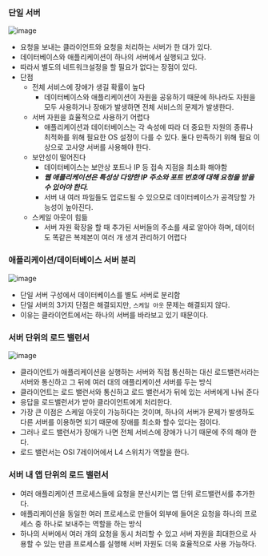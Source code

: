 ### 단일 서버

![image](https://user-images.githubusercontent.com/53366407/111013955-d8eb1800-83e4-11eb-82f7-6f1659400313.png)

- 요청을 보내는 클라이언트와 요청을 처리하는 서버가 한 대가 있다.
- 데이터베이스와 애플리케이션이 하나의 서버에서 실행되고 있다.
- 따라서 별도의 네트워크설정을 할 필요가 없다는 장점이 있다.
- 단점
    - 전체 서비스에 장애가 생길 확률이 높다
        - 데이터베이스와 애플리케이션이 자원을 공유하기 때문에 하나라도 자원을 모두 사용하거나 장애가 발생하면 전체 서비스의 문제가 발생한다.
    - 서버 자원을 효율적으로 사용하기 어렵다
        - 애플리케이션과 데이터베이스는 각 속성에 따라 더 중요한 자원의 종류나 최적화를 위해 필요한 OS 설정이 다를 수 있다. 둘다 만족하기 위해 필요 이상으로 고사양 서버를 사용해야 한다.
    - 보안성이 떨어진다
        - 데이터베이스는 보안상 포트나 IP 등 접속 지점을 최소화 해야함
        - ***웹 애플리케이션은 특성상 다양한 IP 주소와 포트 번호에 대해 요청을 받을 수 있어야 한다.***
        - 서버 내 여러 파일들도 업로드될 수 있으모로 데이터베이스가 공격당할 가능성이 높아진다.
    - 스케일 아웃이 힘듦
        - 서버 자원 확장을 할 때 추가된 서버들의 주소를 새로 알아야 하며, 데이터도 똑같은 복제본이 여러 개 생겨 관리하기 어렵다

### 애플리케이션/데이터베이스 서버 분리

![image](https://user-images.githubusercontent.com/53366407/111013961-e6a09d80-83e4-11eb-965f-920347f92f73.png)

- 단일 서버 구성에서 데이터베이스를 별도 서버로 분리함
- 단일 서버의 3가지 단점은 해결되지만,  `스케일 아웃` 문제는 해결되지 않다.
- 이유는 클라이언트에서는 하나의 서버를 바라보고 있기 때문이다.

### 서버 단위의 로드 밸런서

![image](https://user-images.githubusercontent.com/53366407/111013967-ec967e80-83e4-11eb-85df-072d901f03a1.png)

- 클라이언트가 애플리케이션을 실행하는 서버와 직접 통신하는 대신 로드밸런서라는 서버와 통신하고 그 뒤에 여러 대의 애플리케이션 서버를 두는 방식
- 클라이언트는 로드 밸런서와 통신하고 로드 밸런서가 뒤에 있는 서버에게 나눠 준다
- 응답을 로드밸런서가 받아 클라이언트에게 처리한다.
- 가장 큰 이점은 스케일 아웃이 가능하다는 것이며, 하나의 서버가 문제가 발생하도 다른 서버를 이용하면 되기 때문에 장애를 최소화 할수 있다는 점이다.
- 그러나 로드 밸런서가 장애가 나면 전체 서비스에 장애가 나기 때문에 주의 해야 한다.
- 로드 밸런서는 OSI 7레이어에서 L4 스위치가 역할을 한다.

### 서버 내 앱 단위의 로드 밸런서

- 여러 애플리케이션 프로세스들에 요청을 분산시키는 앱 단위 로드밸런서를 추가한다.
- 애플리케이션을 동일한 여러 프로세스로 만들어 외부에 들어온 요청을 하나의 프로세스 중 하나로 보내주는 역할을 하는 방식
- 하나의 서버에서 여러 개의 요청을 동시 처리할 수 있고 서버 자원을 최대한으로 사용할 수 있는 만큼 프로세스를 실행해 서버 자원도 더욱 효율적으로 사용 가능하다.
